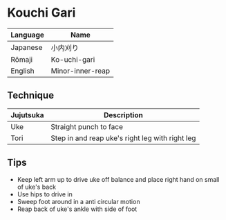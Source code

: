 # Kouchi Gari

Language | Name
-|-
Japanese | 小内刈り
Rōmaji | Ko-uchi-gari
English | Minor-inner-reap

## Technique
Jujutsuka | Description
-|-
Uke | Straight punch to face
Tori | Step in and reap uke's right leg with right leg

## Tips
* Keep left arm up to drive uke off balance and place right hand on small of uke's back
* Use hips to drive in
* Sweep foot around in a anti circular motion
* Reap back of uke's ankle with side of foot




